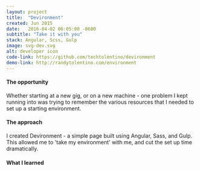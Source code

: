 ```yaml
---
layout: project
title:  "Devironment"
created: Jun 2015
date:   2016-04-02 06:05:00 -0600
subtitle: "Take it with you"
stack: Angular, Scss, Gulp
image: svg-dev.svg
alt: developer icon
code-link: https://github.com/techtolentino/devironment
demo-link: http://randytolentino.com/environment
---
```


#### The opportunity
Whether starting at a new gig, or on a new machine - one problem I kept running into was trying to remember the various resources that I needed to set up a starting environment.

#### The approach
I created Devironment - a simple page built using Angular, Sass, and Gulp. This allowed me to 'take my environment' with me, and cut the set up time dramatically.

#### What I learned